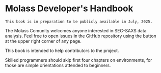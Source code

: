 # Molass Developer's Handbook

```{warning}
This book is in preparation to be publicly available in July, 2025.
```

The Molass Comunity welcomes anyone interested in SEC-SAXS data analysis. Feel free to open issues in the GitHub repository using the button at the upper right corner of any page.

This book is intended to help contributors to the project.

Skilled programmers should skip first four chapters on environments, for those are simple orientations attended to beginners.